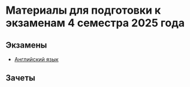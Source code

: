 # Материалы для подготовки к экзаменам 4 семестра 2025 года

## Экзамены

* [Английский язык](https://github.com/Soup-o-Stat/MIREA-SEM-4-EXAM/tree/main/%D0%9C%D0%B0%D1%82%D0%B5%D1%80%D0%B8%D0%B0%D0%BB%D1%8B/%D0%90%D0%BD%D0%B3%D0%BB%D0%B8%D0%B9%D1%81%D0%BA%D0%B8%D0%B9%20%D1%8F%D0%B7%D1%8B%D0%BA)

## Зачеты
